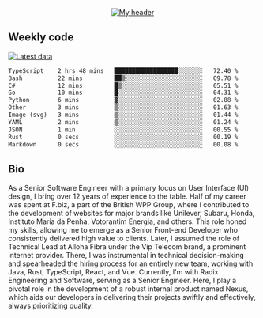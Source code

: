 <div align="center">
  <a href="https://skvggor.dev">
    <img src="https://github.com/skvggor/skvggor/assets/958723/d0c9aa9c-0c21-4219-acff-3d4f36f94691" alt="My header" />
  </a>
</div>


## Weekly code

[![Latest data](https://github.com/skvggor/skvggor/actions/workflows/main.yml/badge.svg)](https://github.com/skvggor/skvggor/actions/workflows/main.yml)

<!--START_SECTION:waka-->

```txt
TypeScript    2 hrs 48 mins   ██████████████████░░░░░░░   72.40 %
Bash          22 mins         ██▒░░░░░░░░░░░░░░░░░░░░░░   09.78 %
C#            12 mins         █▒░░░░░░░░░░░░░░░░░░░░░░░   05.51 %
Go            10 mins         █░░░░░░░░░░░░░░░░░░░░░░░░   04.31 %
Python        6 mins          ▓░░░░░░░░░░░░░░░░░░░░░░░░   02.88 %
Other         3 mins          ▒░░░░░░░░░░░░░░░░░░░░░░░░   01.63 %
Image (svg)   3 mins          ▒░░░░░░░░░░░░░░░░░░░░░░░░   01.44 %
YAML          2 mins          ▒░░░░░░░░░░░░░░░░░░░░░░░░   01.24 %
JSON          1 min           ░░░░░░░░░░░░░░░░░░░░░░░░░   00.55 %
Rust          0 secs          ░░░░░░░░░░░░░░░░░░░░░░░░░   00.19 %
Markdown      0 secs          ░░░░░░░░░░░░░░░░░░░░░░░░░   00.08 %
```

<!--END_SECTION:waka-->

## Bio

<p>As a Senior Software Engineer with a primary focus on User Interface (UI) design, I bring over 12 years of experience to the table. Half of my career was spent at F.biz, a part of the British WPP Group, where I contributed to the development of websites for major brands like Unilever, Subaru, Honda, Instituto Maria da Penha, Votorantim Energia, and others. This role honed my skills, allowing me to emerge as a Senior Front-end Developer who consistently delivered high value to clients. Later, I assumed the role of Technical Lead at Alloha Fibra under the Vip Telecom brand, a prominent internet provider. There, I was instrumental in technical decision-making and spearheaded the hiring process for an entirely new team, working with Java, Rust, TypeScript, React, and Vue. Currently, I'm with Radix Engineering and Software, serving as a Senior Engineer. Here, I play a pivotal role in the development of a robust internal product named Nexus, which aids our developers in delivering their projects swiftly and effectively, always prioritizing quality.</p>

<!-- </details> -->

<!-- <div align="center">
  <h2>🤖 Recent Code Activity</h2>
  <img width="500" src="https://github-readme-stats.vercel.app/api/wakatime?username=skvggor&hide_title=true&layout=compact&theme=transparent" alt="Wakatime Stats" />
</div>

<br>

<div align="center">
  <h2>📈 GitHub Stats</h2>
  <img width="500" src="https://github-readme-stats.vercel.app/api?username=skvggor&show_icons=true&theme=transparent&hide_title=true&count_private=true" alt="GitHub Stats" />
</div>
 -->
